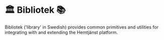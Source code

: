 # 🏛️ Bibliotek 📚

Bibliotek ('library' in Swedish) provides common primitives and utilities for integrating with and
extending the Hemtjänst platform.
